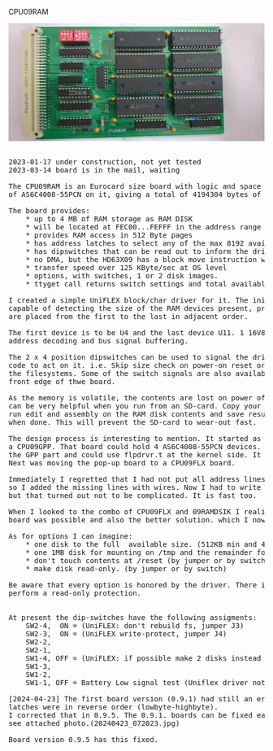 CPU09RAM

![CPU09RAM board](./20230602_205819a.jpg)
<pre>

2023-01-17 under construction, not yet tested
2023-03-14 board is in the mail, waiting

The CPU09RAM is an Eurocard size board with logic and space for up to 8 pieces 
of AS6C4008-55PCN on it, giving a total of 4194304 bytes of volatile storage.

The board provides:
    * up to 4 MB of RAM storage as RAM DISK
    * will be located at FEC00...FEFFF in the address range
    * provides RAM access in 512 Byte pages
    * has address latches to select any of the max 8192 available pages
    * has dipswitches that can be read out to inform the driver
    * no DMA, but the HD63X09 has a block move instruction which is very efficient
    * transfer speed over 125 KByte/sec at OS level
    * options, with switches, 1 or 2 disk images. 
    * ttyget call returns switch settings and total available memory

I created a simple UniFLEX block/char driver for it. The initialization code is 
capable of detecting the size of the RAM devices present, provided that the devices
are placed from the first to the last in adjacent order.

The first device is to be U4 and the last device U11. 1 16V8 GAL serve as 
address decoding and bus signal buffering.

The 2 x 4 position dipswitches can be used to signal the driver and initialization
code to act on it. i.e. Skip size check on power-on reset or skip re-building
the filesystems. Some of the switch signals are also available as jumpers on the 
front edge of thwe board.

As the memory is volatile, the contents are lost on power off. But the RAM disk
can be very helpful when you run from an SD-card. Copy your work over to the RAM disk,
run edit and assembly on the RAM disk contents and save results back to SD-card 
when done. This will prevent the SD-card to wear-out fast.

The design process is interesting to mention. It started as a pop-up board for
a CPU09GPP. That board could hold 4 AS6C4008-55PCN devices. I wrote some code for 
the GPP part and could use flpdrvr.t at the kernel side. It worked well.
Next was moving the pop-up board to a CPU09FLX board.

Immediately I regretted that I had not put all address lines A0...A9 on CPU09FLX, 
so I added the missing lines with wires. Now I had to write a new block driver for it, 
but that turned out not to be complicated. It is fast too.

When I looked to the combo of CPU09FLX and 09RAMDSIK I realized that a single
board was possible and also the better solution. which I now did. 

As for options I can imagine: 
    * one disk to the full  available size. (512KB min and 4 MB max)
    * one 1MB disk for mounting on /tmp and the remainder for general use
    * don't touch contents at /reset (by jumper or by switch)
    * make disk read-only. (by jumper or by switch)  

Be aware that every option is honored by the driver. There is no way of _hardware_
perform a read-only protection. 


At present the dip-switches have the following assigments:
    SW2-4,  ON = (UniFLEX: don't rebuild fs, jumper J3)
    SW2-3,  ON = (UniFLEX write-protect, jumper J4)
    SW2-2,
    SW2-1,
    SW1-4, OFF = (UniFLEX: if possible make 2 disks instead of 1)
    SW1-3,
    SW1-2,
    SW1-1, OFF = Battery Low signal test (Uniflex driver not check it)

[2024-04-23] The first board version (0.9.1) had still an error, the clocks to the address
latches were in reverse order (lowbyte-highbyte).
I corrected that in 0.9.5. The 0.9.1. boards can be fixed easily by 2 trace cuts and 2 small wires,
see attached photo.(20240423_072023.jpg)

Board version 0.9.5 has this fixed.


</pre>
